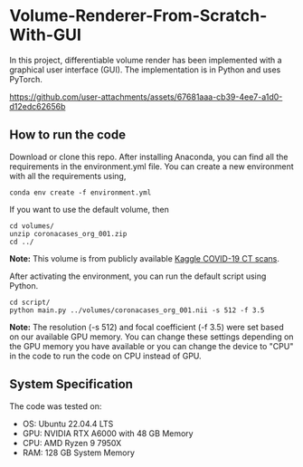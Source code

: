 # Volume-Renderer-From-Scratch-With-GUI
In this project, differentiable volume render has been implemented with a graphical user interface (GUI). The implementation is in Python and uses PyTorch.


https://github.com/user-attachments/assets/67681aaa-cb39-4ee7-a1d0-d12edc62656b


## How to run the code
Download or clone this repo.
After installing Anaconda, you can find all the requirements in the environment.yml file. You can create a new environment with all the requirements using,
```
conda env create -f environment.yml
```
If you want to use the default volume, then
```
cd volumes/
unzip coronacases_org_001.zip
cd ../
```
**Note:** This volume is from publicly available [Kaggle COVID-19 CT scans](https://www.kaggle.com/datasets/andrewmvd/covid19-ct-scans?select=ct_scans).

After activating the environment, you can run the default script using Python.
```
cd script/
python main.py ../volumes/coronacases_org_001.nii -s 512 -f 3.5
```
**Note:** The resolution (-s 512) and focal coefficient (-f 3.5) were set based on our available GPU memory. You can change these settings depending on the GPU memory you have available or you can change the device to "CPU" in the code to run the code on CPU instead of GPU.

## System Specification
The code was tested on:

* OS: Ubuntu 22.04.4 LTS
* GPU: NVIDIA RTX A6000 with 48 GB Memory
* CPU: AMD Ryzen 9 7950X
* RAM: 128 GB System Memory
